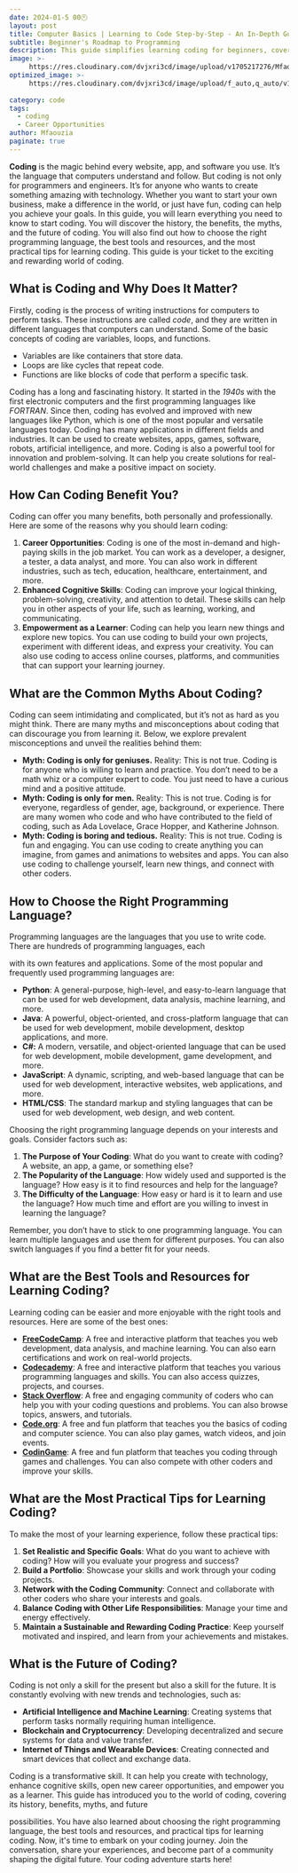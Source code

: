 ```yaml
---
date: 2024-01-5 00🕙
layout: post
title: Computer Basics | Learning to Code Step-by-Step - An In-Depth Guide
subtitle: Beginner's Roadmap to Programming
description: This guide simplifies learning coding for beginners, covering essentials from basics to advanced concepts. It's a practical, easy-to-follow resource for anyone aspiring to understand and master coding, providing insights into different programming languages, tools, and the future of coding. Perfect for starting a coding journey.
image: >-
     https://res.cloudinary.com/dvjxri3cd/image/upload/v1705217276/Mfaouzia/gettyimages-1300459356-612x612_fxx5cu.jpg
optimized_image: >-
     https://res.cloudinary.com/dvjxri3cd/image/upload/f_auto,q_auto/v1/Mfaouzia/gettyimages-1300459356-612x612_fxx5cu
     
category: code
tags:
  - coding
  - Career Opportunities
author: Mfaouzia
paginate: true
---
```

**Coding** is the magic behind every website, app, and software you use. It’s the language that computers understand and follow. But coding is not only for programmers and engineers. It’s for anyone who wants to create something amazing with technology. Whether you want to start your own business, make a difference in the world, or just have fun, coding can help you achieve your goals. In this guide, you will learn everything you need to know to start coding. You will discover the history, the benefits, the myths, and the future of coding. You will also find out how to choose the right programming language, the best tools and resources, and the most practical tips for learning coding. This guide is your ticket to the exciting and rewarding world of coding.

## What is Coding and Why Does It Matter?
Firstly, coding is the process of writing instructions for computers to perform tasks. These instructions are called *code*, and they are written in different languages that computers can understand. Some of the basic concepts of coding are variables, loops, and functions. 
- Variables are like containers that store data. 
- Loops are like cycles that repeat code. 
- Functions are like blocks of code that perform a specific task. 

Coding has a long and fascinating history. It started in the *1940s* with the first electronic computers and the first programming languages like *FORTRAN*. Since then, coding has evolved and improved with new languages like Python, which is one of the most popular and versatile languages today. Coding has many applications in different fields and industries. It can be used to create websites, apps, games, software, robots, artificial intelligence, and more. Coding is also a powerful tool for innovation and problem-solving. It can help you create solutions for real-world challenges and make a positive impact on society.

## How Can Coding Benefit You? 
Coding can offer you many benefits, both personally and professionally. Here are some of the reasons why you should learn coding:
1. **Career Opportunities**: Coding is one of the most in-demand and high-paying skills in the job market. You can work as a developer, a designer, a tester, a data analyst, and more. You can also work in different industries, such as tech, education, healthcare, entertainment, and more.
2. **Enhanced Cognitive Skills**: Coding can improve your logical thinking, problem-solving, creativity, and attention to detail. These skills can help you in other aspects of your life, such as learning, working, and communicating.
3. **Empowerment as a Learner**: Coding can help you learn new things and explore new topics. You can use coding to build your own projects, experiment with different ideas, and express your creativity. You can also use coding to access online courses, platforms, and communities that can support your learning journey.

## What are the Common Myths About Coding? 
Coding can seem intimidating and complicated, but it’s not as hard as you might think. There are many myths and misconceptions about coding that can discourage you from learning it. Below, we explore prevalent misconceptions and unveil the realities behind them:
- **Myth: Coding is only for geniuses.** Reality: This is not true. Coding is for anyone who is willing to learn and practice. You don’t need to be a math whiz or a computer expert to code. You just need to have a curious mind and a positive attitude.
- **Myth: Coding is only for men.** Reality: This is not true. Coding is for everyone, regardless of gender, age, background, or experience. There are many women who code and who have contributed to the field of coding, such as Ada Lovelace, Grace Hopper, and Katherine Johnson.
- **Myth: Coding is boring and tedious.** Reality: This is not true. Coding is fun and engaging. You can use coding to create anything you can imagine, from games and animations to websites and apps. You can also use coding to challenge yourself, learn new things, and connect with other coders.

## How to Choose the Right Programming Language? 
Programming languages are the languages that you use to write code. There are hundreds of programming languages, each

with its own features and applications. Some of the most popular and frequently used programming languages are:
- **Python**: A general-purpose, high-level, and easy-to-learn language that can be used for web development, data analysis, machine learning, and more.
- **Java**: A powerful, object-oriented, and cross-platform language that can be used for web development, mobile development, desktop applications, and more.
- **C#:** A modern, versatile, and object-oriented language that can be used for web development, mobile development, game development, and more.
- **JavaScript**: A dynamic, scripting, and web-based language that can be used for web development, interactive websites, web applications, and more.
- **HTML/CSS**: The standard markup and styling languages that can be used for web development, web design, and web content.

Choosing the right programming language depends on your interests and goals. Consider factors such as:
1. **The Purpose of Your Coding**: What do you want to create with coding? A website, an app, a game, or something else?
2. **The Popularity of the Language**: How widely used and supported is the language? How easy is it to find resources and help for the language?
3. **The Difficulty of the Language**: How easy or hard is it to learn and use the language? How much time and effort are you willing to invest in learning the language?

Remember, you don’t have to stick to one programming language. You can learn multiple languages and use them for different purposes. You can also switch languages if you find a better fit for your needs.

## What are the Best Tools and Resources for Learning Coding?  
Learning coding can be easier and more enjoyable with the right tools and resources. Here are some of the best ones:
- [**FreeCodeCamp**](https://www.freecodecamp.org/): A free and interactive platform that teaches you web development, data analysis, and machine learning. You can also earn certifications and work on real-world projects.
- [**Codecademy**](https://www.codecademy.com/): A free and interactive platform that teaches you various programming languages and skills. You can also access quizzes, projects, and courses.
- [**Stack Overflow**](https://stackoverflow.com/): A free and engaging community of coders who can help you with your coding questions and problems. You can also browse topics, answers, and tutorials.
- [**Code.org**](https://code.org/): A free and fun platform that teaches you the basics of coding and computer science. You can also play games, watch videos, and join events.
- [**CodinGame**](https://www.codingame.com/start/): A free and fun platform that teaches you coding through games and challenges. You can also compete with other coders and improve your skills.

## What are the Most Practical Tips for Learning Coding?
To make the most of your learning experience, follow these practical tips:
1. **Set Realistic and Specific Goals**: What do you want to achieve with coding? How will you evaluate your progress and success?
2. **Build a Portfolio**: Showcase your skills and work through your coding projects.
3. **Network with the Coding Community**: Connect and collaborate with other coders who share your interests and goals.
4. **Balance Coding with Other Life Responsibilities**: Manage your time and energy effectively.
5. **Maintain a Sustainable and Rewarding Coding Practice**: Keep yourself motivated and inspired, and learn from your achievements and mistakes.

## What is the Future of Coding?  
Coding is not only a skill for the present but also a skill for the future. It is constantly evolving with new trends and technologies, such as:
- **Artificial Intelligence and Machine Learning**: Creating systems that perform tasks normally requiring human intelligence.
- **Blockchain and Cryptocurrency**: Developing decentralized and secure systems for data and value transfer.
- **Internet of Things and Wearable Devices**: Creating connected and smart devices that collect and exchange data.


Coding is a transformative skill. It can help you create with technology, enhance cognitive skills, open new career opportunities, and empower you as a learner. This guide has introduced you to the world of coding, covering its history, benefits, myths, and future

possibilities. You have also learned about choosing the right programming language, the best tools and resources, and practical tips for learning coding. Now, it's time to embark on your coding journey. Join the conversation, share your experiences, and become part of a community shaping the digital future. Your coding adventure starts here!

